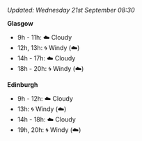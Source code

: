 *Updated: Wednesday 21st September 08:30*

**Glasgow**

* 9h - 11h: :cloud: Cloudy
* 12h, 13h: :cyclone: Windy (:cloud:)
* 14h - 17h: :cloud: Cloudy
* 18h - 20h: :cyclone: Windy (:cloud:)

**Edinburgh**

* 9h - 12h: :cloud: Cloudy
* 13h: :cyclone: Windy (:cloud:)
* 14h - 18h: :cloud: Cloudy
* 19h, 20h: :cyclone: Windy (:cloud:)
